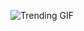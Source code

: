 ![Trending GIF](https://media4.giphy.com/media/v1.Y2lkPThiYjIxNzcyMjlpYnVnaDB3NzZhOWdjNmJmeGtnZ3gwemNkYTBmZGxqZXFlMGp6eSZlcD12MV9naWZzX3NlYXJjaCZjdD1n/bGgsc5mWoryfgKBx1u/giphy.gif)
